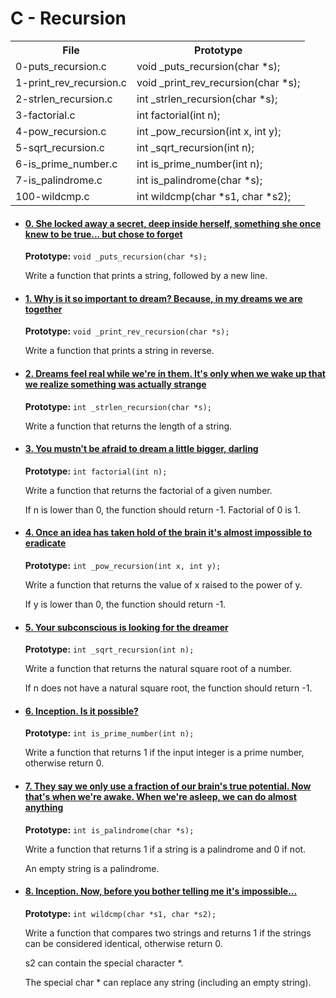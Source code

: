  <h1>C - Recursion</h1>
 <table>
        <tr>
            <th>File</th>
            <th>Prototype</th>
        </tr>
        <tr>
            <td>0-puts_recursion.c</td>
            <td>void _puts_recursion(char *s);</td>
        </tr>
        <tr>
            <td>1-print_rev_recursion.c</td>
            <td>void _print_rev_recursion(char *s);</td>
        </tr>
        <tr>
            <td>2-strlen_recursion.c</td>
            <td>int _strlen_recursion(char *s);</td>
        </tr>
        <tr>
            <td>3-factorial.c</td>
            <td>int factorial(int n);</td>
        </tr>
        <tr>
            <td>4-pow_recursion.c</td>
            <td>int _pow_recursion(int x, int y);</td>
        </tr>
        <tr>
            <td>5-sqrt_recursion.c</td>
            <td>int _sqrt_recursion(int n);</td>
        </tr>
        <tr>
            <td>6-is_prime_number.c</td>
            <td>int is_prime_number(int n);</td>
        </tr>
        <tr>
            <td>7-is_palindrome.c</td>
            <td>int is_palindrome(char *s);</td>
        </tr>
        <tr>
            <td>100-wildcmp.c</td>
            <td>int wildcmp(char *s1, char *s2);</td>
        </tr>
    </table>
    <ul>
        <li>
            <h4><a href="0-puts_recursion.c">0. She locked away a secret, deep inside herself, something she once knew to be true... but chose to forget</a></h4>
            <p><strong>Prototype:</strong> <code>void _puts_recursion(char *s);</code></p>
            <p>Write a function that prints a string, followed by a new line.</p>
        </li>
        <li>
            <h4><a href="1-print_rev_recursion.c">1. Why is it so important to dream? Because, in my dreams we are together</a></h4>
            <p><strong>Prototype:</strong> <code>void _print_rev_recursion(char *s);</code></p>
            <p>Write a function that prints a string in reverse.</p>
        </li>
        <li>
            <h4><a href="2-strlen_recursion.c">2. Dreams feel real while we're in them. It's only when we wake up that we realize something was actually strange</a></h4>
            <p><strong>Prototype:</strong> <code>int _strlen_recursion(char *s);</code></p>
            <p>Write a function that returns the length of a string.</p>
        </li>
        <li>
            <h4><a href="3-factorial.c">3. You mustn't be afraid to dream a little bigger, darling</a></h4>
            <p><strong>Prototype:</strong> <code>int factorial(int n);</code></p>
            <p>Write a function that returns the factorial of a given number.</p>
            <p>If n is lower than 0, the function should return -1. Factorial of 0 is 1.</p>
        </li>
        <li>
            <h4><a href="4-pow_recursion.c">4. Once an idea has taken hold of the brain it's almost impossible to eradicate</a></h4>
            <p><strong>Prototype:</strong> <code>int _pow_recursion(int x, int y);</code></p>
            <p>Write a function that returns the value of x raised to the power of y.</p>
            <p>If y is lower than 0, the function should return -1.</p>
        </li>
        <li>
            <h4><a href="5-sqrt_recursion.c">5. Your subconscious is looking for the dreamer</a></h4>
            <p><strong>Prototype:</strong> <code>int _sqrt_recursion(int n);</code></p>
            <p>Write a function that returns the natural square root of a number.</p>
            <p>If n does not have a natural square root, the function should return -1.</p>
        </li>
        <li>
            <h4><a href="6-is_prime_number.c">6. Inception. Is it possible?</a></h4>
            <p><strong>Prototype:</strong> <code>int is_prime_number(int n);</code></p>
            <p>Write a function that returns 1 if the input integer is a prime number, otherwise return 0.</p>
        </li>
        <li>
            <h4><a href="100-is_palindrome.c">7. They say we only use a fraction of our brain's true potential. Now that's when we're awake. When we're asleep, we can do almost anything</a></h4>
            <p><strong>Prototype:</strong> <code>int is_palindrome(char *s);</code></p>
            <p>Write a function that returns 1 if a string is a palindrome and 0 if not.</p>
            <p>An empty string is a palindrome.</p>
        </li>
        <li>
            <h4><a href="101-wildcmp.c">8. Inception. Now, before you bother telling me it's impossible...</a></h4>
            <p><strong>Prototype:</strong> <code>int wildcmp(char *s1, char *s2);</code></p>
            <p>Write a function that compares two strings and returns 1 if the strings can be considered identical, otherwise return 0.</p>
            <p>s2 can contain the special character *.</p>
            <p>The special char * can replace any string (including an empty string).</p>
        </li>
    </ul>
